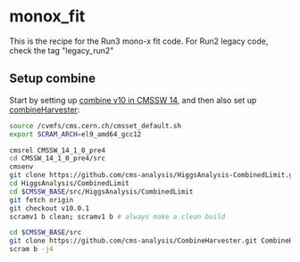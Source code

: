 # monox_fit

This is the recipe for the Run3 mono-x fit code. For Run2 legacy code, check the tag "legacy_run2"

## Setup combine

Start by setting up [combine v10 in CMSSW 14](http://cms-analysis.github.io/HiggsAnalysis-CombinedLimit/latest/#combine-v10-recommended-version), 
and then also set up [combineHarvester](http://cms-analysis.github.io/CombineHarvester/index.html):

```bash
source /cvmfs/cms.cern.ch/cmsset_default.sh
export SCRAM_ARCH=el9_amd64_gcc12

cmsrel CMSSW_14_1_0_pre4
cd CMSSW_14_1_0_pre4/src
cmsenv
git clone https://github.com/cms-analysis/HiggsAnalysis-CombinedLimit.git HiggsAnalysis/CombinedLimit
cd HiggsAnalysis/CombinedLimit
cd $CMSSW_BASE/src/HiggsAnalysis/CombinedLimit
git fetch origin
git checkout v10.0.1
scramv1 b clean; scramv1 b # always make a clean build

cd $CMSSW_BASE/src
git clone https://github.com/cms-analysis/CombineHarvester.git CombineHarvester
scram b -j4
```
